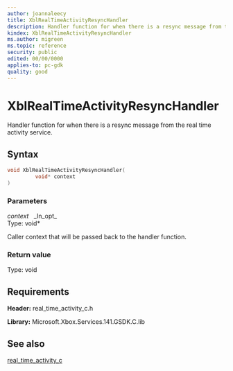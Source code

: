 ```yaml
---
author: joannaleecy
title: XblRealTimeActivityResyncHandler
description: Handler function for when there is a resync message from the real time activity service.
kindex: XblRealTimeActivityResyncHandler
ms.author: migreen
ms.topic: reference
security: public
edited: 00/00/0000
applies-to: pc-gdk
quality: good
---
```


# XblRealTimeActivityResyncHandler  

Handler function for when there is a resync message from the real time activity service.  

## Syntax  
  
```cpp
void XblRealTimeActivityResyncHandler(  
         void* context  
)  
```  
  
### Parameters  
  
*context* &nbsp;&nbsp;\_In\_opt\_  
Type: void*  
  
Caller context that will be passed back to the handler function.  
  
  
### Return value  
Type: void
  

  
## Requirements  
  
**Header:** real_time_activity_c.h
  
**Library:** Microsoft.Xbox.Services.141.GSDK.C.lib
  
## See also  
[real_time_activity_c](../real_time_activity_c_members.md)  
  
  